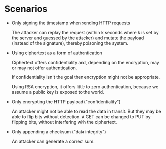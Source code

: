 # Scenarios

- Only signing the timestamp when sending HTTP requests

   The attacker can replay the request (within k seconds where k is set by the server and guessed by the attacker) and mutate the payload (instead of the signature), thereby poisoning the system.

- Using ciphertext as a form of authentication

   Ciphertext offers confidentiality and, depending on the encryption, may or may not offer authentication.

   If confidentiality isn't the goal then encryption might not be appropriate.

   Using RSA encryption, it offers little to zero authentication, because we assume a public key is exposed to the world. 

- Only encrypting the HTTP payload ("confidentiality")

  An attacker might not be able to read the data in transit. But they may be able to flip bits without detection. A GET can be changed to PUT by flipping bits, without interfering with the ciphertext.

- Only appending a checksum ("data integrity")

  An attacker can generate a correct sum.
